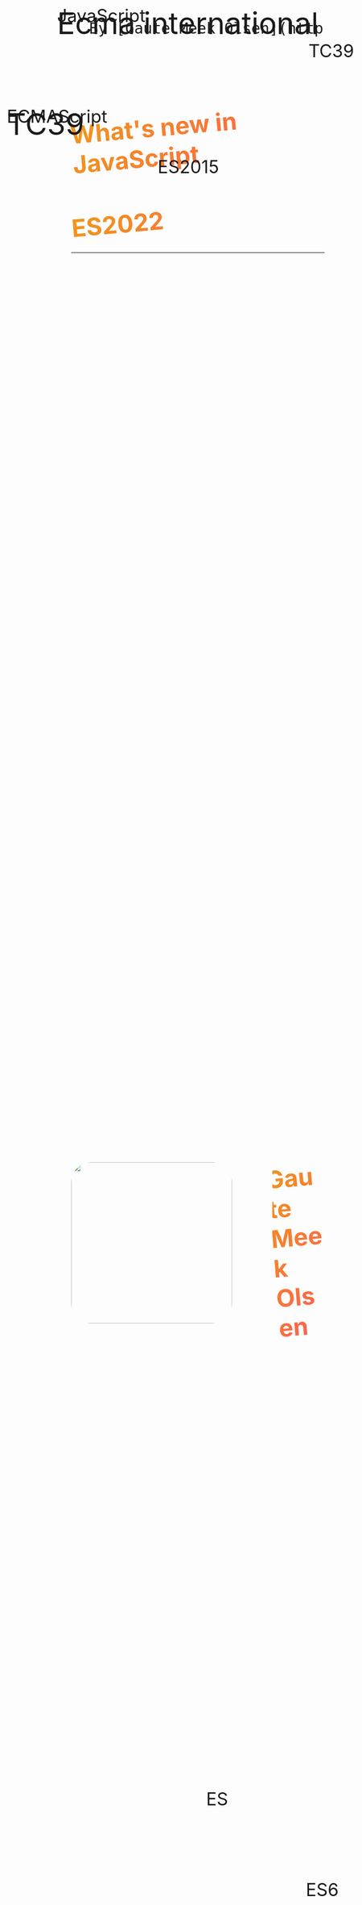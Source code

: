 ```yaml
---
theme: default
class: 'text-center'
highlighter: shiki
info: |
  ## What's new in JavaScript - ES2021
  By [Gaute Meek Olsen](https://twitter.com/GauteMeekOlsen)
drawings:
  persist: false
routerMode: hash  
fonts:
  sans: 'Baloo Chettan, Roboto'
  serif: 'Baloo Chettan, Roboto'
css: unocss
---
```


<Heart/>

# What's new in JavaScript
## ES2022



<style>
  h1,h2{
    transform: rotate(-5deg);
    background-image: linear-gradient(-60deg, #ff5858 0%, #f09819 100%);
    color: transparent;
    background-clip: text;
    -webkit-background-clip: text;
  }

  h2{
    font-size: 3rem;
  }
</style>

---

<div class="row">
  <img src="/gaute.jpg">
  <div class="column">
    <h1>Gaute Meek Olsen</h1>
    <Capra/>
  </div>
</div>

<style>
.row{
  display: flex;
  justify-content: center;
  align-items: center;
  height: 100%;
  gap: 5rem;
}

.column{
  display: flex;
  flex-direction: column;
  justify-content: center;
}

img{
  height: 320px;
  border-radius: 40px;
}

h1{
  font-size: 3rem;
}
</style>

---

<span>JavaScript</span>
<span>ECMAScript</span>
<span>ES</span>
<span>TC39</span>
<span>ES6</span>
<span>ES2015</span>

<style>
span {
  position: absolute;
  font-size: 2.5em;
}
span:nth-child(1) {
  top: 120px;
  left: 200px;
}
span:nth-child(2) {
  top: 320px;
  left: 100px;
}
span:nth-child(3) {
  right: 420px;
  bottom: 300px;
}
span:nth-child(4) {
  top: 190px;
  left: 700px;
}
span:nth-child(5) {
  bottom: 120px;
  right: 200px;
}
span:nth-child(6) {
  top: 420px;
  left: 400px;
}
</style>

---
layout: center
clicks: 3
---

<section>
  <div class="ecma">
    <span>Ecma international</span>
    <span>TC39</span>
  </div>
  <material-symbols-arrow-forward-rounded v-click="1"/>
  <div v-click="1">ECMAScript</div>
  <material-symbols-arrow-forward-rounded v-click="2"/>
  <div v-click="2">JavaScript</div>
</section>

<section v-click="3">
  <div>ES6</div>
  <div>===</div>
  <div>ES2015</div>
</section>

<style>
section {
  display: flex;
  gap: 20px;
  align-items: center;
  justify-content: center;
  margin-bottom: 50px;
  font-size: 1.7em;
}

.ecma {
  display: flex;
  flex-direction: column;
  align-items: center;
}
</style>

---
layout: center
---

# ES2022 (ES13)

<style>
  h1{
    background-image: linear-gradient(-60deg, #ff5858 0%, #f09819 100%);
    color: transparent;
    background-clip: text;
    -webkit-background-clip: text;
  }
</style>

---

<CodeSlide label="Top-level await" :snippetId="0"/>

---

<CodeSlide label=".at()" :snippetId="1"/>

---

<CodeSlide label="Error cause" :snippetId="2"/>

---

<CodeSlide label="Object.hasOwn" :snippetId="3"/>

---

<RegExpIndices/>

---

<CodeSlide label="class - public field" :snippetId="5"/>

---

<CodeSlide label="class - private" :snippetId="6"/>

---

<CodeSlide label="class - static" :snippetId="7"/>

---

# Takk for meg!

TODO
<Tweet id="1468895442184323072"/>